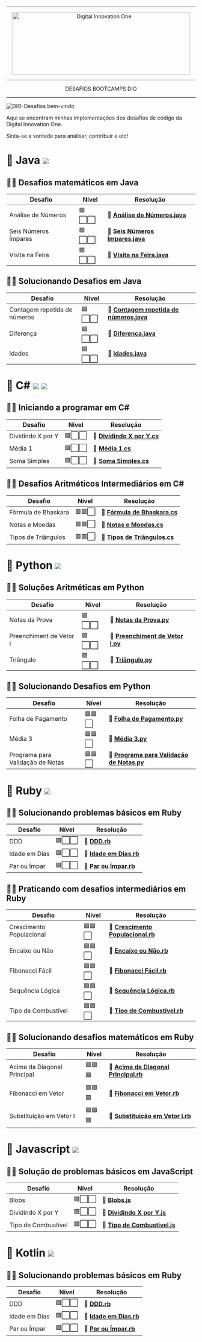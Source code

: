 ----------
<p align="center">
  <img src="https://hermes.digitalinnovation.one/site/images/logo-white.png" width="474" height="165" alt="Digital Innovation One"/>
</p>

----------

<p align="middle">DESAFIOS BOOTCAMPS DIO</p>

----------

![DIO-Desafios bem-vindo](https://img.shields.io/badge/DIO--Desafios-bem--vindo-sucess)

Aqui se encontram minhas implementações dos desafios de código da Digital Innovation One. 

Sinta-se a vontade para analisar, contribuir e etc!

# 🔸 Java ![](https://img.shields.io/badge/Java-ED8B00?style=for-the-badge&logo=java&logoColor=white)
## 👩‍💻 Desafios matemáticos em Java
|  Desafio  | Nível  | Resolução  |
|-----------|--------|-----|
| Análise de Números | 🟪⬜⬜   |🏅 [**Análise de Números.java**](https://github.com/Nelsonbjunior/DESAFIOS-DIO/blob/main/JAVA/1%20-%20Desafios%20matem%C3%A1ticos%20em%20Java/An%C3%A1lise%20de%20N%C3%BAmeros.java) |
| Seis Números Ímpares | 🟪⬜⬜   |🏅 [**Seis Números Ímpares.java**](https://github.com/Nelsonbjunior/DESAFIOS-DIO/blob/main/JAVA/1%20-%20Desafios%20matem%C3%A1ticos%20em%20Java/Seis%20N%C3%BAmeros%20%C3%8Dmpares.java) |
| Visita na Feira | 🟪⬜⬜   |🏅 [**Visita na Feira.java**](https://github.com/Nelsonbjunior/DESAFIOS-DIO/blob/main/JAVA/1%20-%20Desafios%20matem%C3%A1ticos%20em%20Java/Visita%20na%20Feira.java) |

## 👩‍💻 Solucionando Desafios em Java
|  Desafio  | Nível  | Resolução  |
|-----------|--------|-----|
| Contagem repetida de números | 🟪⬜⬜   |🏅 [**Contagem repetida de números.java**](https://github.com/Nelsonbjunior/DESAFIOS-DIO/blob/main/JAVA/2%20-%20Solucionando%20Desafios%20em%20Java/Contagem%20repetida%20de%20n%C3%BAmeros.java) |
| Diferença | 🟪⬜⬜   |🏅 [**Diferenca.java**](https://github.com/Nelsonbjunior/DESAFIOS-DIO/blob/main/JAVA/2%20-%20Solucionando%20Desafios%20em%20Java/Diferenca.java) |
| Idades | 🟪⬜⬜   |🏅 [**Idades.java**](https://github.com/Nelsonbjunior/DESAFIOS-DIO/blob/main/JAVA/2%20-%20Solucionando%20Desafios%20em%20Java/Idades.java) |

# 🔸 C# ![](https://img.shields.io/badge/C%23-239120?style=for-the-badge&logo=c-sharp&logoColor=white) ![](https://img.shields.io/badge/.NET-5C2D91?style=for-the-badge&logo=dot-net&logoColor=white)
## 👩‍💻 Iniciando a programar em C#
|  Desafio  | Nível  | Resolução  |
|-----------|--------|-----|
| Dividindo X por Y | 🟪⬜⬜   |🏅 [**Dividindo X por Y.cs**](https://github.com/Nelsonbjunior/DESAFIOS-DIO/blob/main/C%23/Iniciando%20a%20programar%20em%20C%23/Dividindo%20X%20por%20Y.cs) |
| Média 1 | 🟪⬜⬜   |🏅 [**Média 1.cs**](https://github.com/Nelsonbjunior/DESAFIOS-DIO/blob/main/C%23/Iniciando%20a%20programar%20em%20C%23/M%C3%A9dia%201.cs) |
| Soma Simples | 🟪⬜⬜   |🏅 [**Soma Simples.cs**](https://github.com/Nelsonbjunior/DESAFIOS-DIO/blob/main/C%23/Iniciando%20a%20programar%20em%20C%23/Soma%20Simples.cs) |

## 👩‍💻 Desafios Aritméticos Intermediários em C#
|  Desafio  | Nível  | Resolução  |
|-----------|--------|-----|
| Fórmula de Bhaskara | 🟪🟪⬜   |🏅 [**Fórmula de Bhaskara.cs**](https://github.com/Nelsonbjunior/DESAFIOS-DIO/blob/main/C%23/Desafios%20Aritm%C3%A9ticos%20Intermedi%C3%A1rios%20em%20C%23/F%C3%B3rmula%20de%20Bhaskara.cs) |
| Notas e Moedas | 🟪🟪⬜   |🏅 [**Notas e Moedas.cs**](https://github.com/Nelsonbjunior/DESAFIOS-DIO/blob/main/C%23/Desafios%20Aritm%C3%A9ticos%20Intermedi%C3%A1rios%20em%20C%23/Notas%20e%20Moedas.cs) |
| Tipos de Triângulos | 🟪🟪⬜   |🏅 [**Tipos de Triângulos.cs**](https://github.com/Nelsonbjunior/DESAFIOS-DIO/blob/main/C%23/Desafios%20Aritm%C3%A9ticos%20Intermedi%C3%A1rios%20em%20C%23/Tipos%20de%20Tri%C3%A3ngulos.cs) |

# 🔸 Python ![](https://img.shields.io/badge/Python-FFD43B?style=for-the-badge&logo=python&logoColor=darkgreen)
## 👩‍💻 Soluções Aritméticas em Python
|  Desafio  | Nível  | Resolução  |
|-----------|--------|-----|
| Notas da Prova | 🟪⬜⬜   |🏅 [**Notas da Prova.py**](https://github.com/Nelsonbjunior/DESAFIOS-DIO/blob/main/PYTHON/Solu%C3%A7%C3%B5es%20Aritm%C3%A9ticas%20em%20Python/Notas%20da%20Prova.py) |
| Preenchiment de Vetor I | 🟪⬜⬜   |🏅 [**Preenchiment de Vetor I.py**](https://github.com/Nelsonbjunior/DESAFIOS-DIO/blob/main/PYTHON/Solu%C3%A7%C3%B5es%20Aritm%C3%A9ticas%20em%20Python/Preenchiment%20de%20Vetor%20I.py) |
| Triângulo | 🟪⬜⬜   |🏅 [**Triângulo.py**](https://github.com/Nelsonbjunior/DESAFIOS-DIO/blob/main/PYTHON/Solu%C3%A7%C3%B5es%20Aritm%C3%A9ticas%20em%20Python/Tri%C3%A2ngulo.py) |

## 👩‍💻 Solucionando Desafios em Python
|  Desafio  | Nível  | Resolução  |
|-----------|--------|-----|
| Folha de Pagamento | 🟪🟪⬜   |🏅 [**Folha de Pagamento.py**](https://github.com/Nelsonbjunior/DESAFIOS-DIO/blob/main/PYTHON/Solucionando%20Desafios%20em%20Python/Folha%20de%20Pagamento.py) |
| Média 3 | 🟪🟪⬜   |🏅 [**Média 3.py**](https://github.com/Nelsonbjunior/DESAFIOS-DIO/blob/main/PYTHON/Solucionando%20Desafios%20em%20Python/M%C3%A9dia%203.py) |
| Programa para Validação de Notas | 🟪🟪⬜   |🏅 [**Programa para Validação de Notas.py**](https://github.com/Nelsonbjunior/DESAFIOS-DIO/blob/main/PYTHON/Solucionando%20Desafios%20em%20Python/Programa%20para%20Valida%C3%A7%C3%A3o%20de%20Notas.py) |

# 🔸 Ruby ![](https://img.shields.io/badge/Ruby-CC342D?style=for-the-badge&logo=ruby&logoColor=white)
## 👩‍💻 Solucionando problemas básicos em Ruby
|  Desafio  | Nível  | Resolução  |
|-----------|--------|-----|
| DDD | 🟪⬜⬜   |🏅 [**DDD.rb**](https://github.com/Nelsonbjunior/DESAFIOS-DIO/blob/main/RUBY/Solucionando%20problemas%20b%C3%A1sicos%20em%20Ruby/DDD.rb) |
| Idade em Dias | 🟪⬜⬜   |🏅 [**Idade em Dias.rb**](https://github.com/Nelsonbjunior/DESAFIOS-DIO/blob/main/RUBY/Solucionando%20problemas%20b%C3%A1sicos%20em%20Ruby/Idade%20em%20Dias.rb) |
| Par ou Ímpar | 🟪⬜⬜   |🏅 [**Par ou Ímpar.rb**](https://github.com/Nelsonbjunior/DESAFIOS-DIO/blob/main/RUBY/Solucionando%20problemas%20b%C3%A1sicos%20em%20Ruby/Par%20ou%20%C3%8Dmpar.rb) |

## 👩‍💻 Praticando com desafios intermediários em Ruby
|  Desafio  | Nível  | Resolução  |
|-----------|--------|-----|
| Crescimento Populacional | 🟪🟪⬜   |🏅 [**Crescimento Populacional.rb**](https://github.com/Nelsonbjunior/DESAFIOS-DIO/blob/main/RUBY/Praticando%20com%20desafios%20intermedi%C3%A1rios%20em%20Ruby/Crescimento%20Populacional.rb) |
| Encaixe ou Não | 🟪🟪⬜   |🏅 [**Encaixe ou Não.rb**](https://github.com/Nelsonbjunior/DESAFIOS-DIO/blob/main/RUBY/Praticando%20com%20desafios%20intermedi%C3%A1rios%20em%20Ruby/Encaixe%20ou%20N%C3%A3o.rb) |
| Fibonacci Fácil | 🟪🟪⬜   |🏅 [**Fibonacci Fácil.rb**](https://github.com/Nelsonbjunior/DESAFIOS-DIO/blob/main/RUBY/Praticando%20com%20desafios%20intermedi%C3%A1rios%20em%20Ruby/Fibonacci%20F%C3%A1cil.rb) |
| Sequência Lógica | 🟪🟪⬜   |🏅 [**Sequência Lógica.rb**](https://github.com/Nelsonbjunior/DESAFIOS-DIO/blob/main/RUBY/Praticando%20com%20desafios%20intermedi%C3%A1rios%20em%20Ruby/Sequ%C3%AAncia%20L%C3%B3gica.rb) |
| Tipo de Combustível | 🟪🟪⬜   |🏅 [**Tipo de Combustível.rb**](https://github.com/Nelsonbjunior/DESAFIOS-DIO/blob/main/RUBY/Praticando%20com%20desafios%20intermedi%C3%A1rios%20em%20Ruby/Tipo%20de%20Combust%C3%ADvel.rb) |

## 👩‍💻 Solucionando desafios matemáticos em Ruby
|  Desafio  | Nível  | Resolução  |
|-----------|--------|-----|
| Acima da Diagonal Principal | 🟪🟪🟪   |🏅 [**Acima da Diagonal Principal.rb**](https://github.com/Nelsonbjunior/DESAFIOS-DIO/blob/main/RUBY/Solucionando%20desafios%20matem%C3%A1ticos%20em%20Ruby/Acima%20da%20Diagonal%20Principal.rb) |
| Fibonacci em Vetor | 🟪🟪🟪   |🏅 [**Fibonacci em Vetor.rb**](https://github.com/Nelsonbjunior/DESAFIOS-DIO/blob/main/RUBY/Solucionando%20desafios%20matem%C3%A1ticos%20em%20Ruby/Fibonacci%20em%20Vetor.rb) |
| Substituição em Vetor I | 🟪🟪🟪   |🏅 [**Substituição em Vetor I.rb**](https://github.com/Nelsonbjunior/DESAFIOS-DIO/blob/main/RUBY/Solucionando%20desafios%20matem%C3%A1ticos%20em%20Ruby/Substitui%C3%A7%C3%A3o%20em%20Vetor%20I.rb) |

# 🔸 Javascript ![](https://img.shields.io/badge/JavaScript-F7DF1E?style=for-the-badge&logo=javascript&logoColor=black)
## 👩‍💻 Solução de problemas básicos em JavaScript
|  Desafio  | Nível  | Resolução  |
|-----------|--------|-----|
| Blobs | 🟪⬜⬜   |🏅 [**Blobs.js**](https://github.com/Nelsonbjunior/DESAFIOS-DIO/blob/main/JAVASCRIPT/Solu%C3%A7%C3%A3o%20de%20problemas%20b%C3%A1sicos%20em%20JavaScript/Blobs.js) |
| Dividindo X por Y | 🟪⬜⬜   |🏅 [**Dividindo X por Y.js**](https://github.com/Nelsonbjunior/DESAFIOS-DIO/blob/main/JAVASCRIPT/Solu%C3%A7%C3%A3o%20de%20problemas%20b%C3%A1sicos%20em%20JavaScript/Dividindo%20X%20por%20Y.js) |
| Tipo de Combustivel | 🟪⬜⬜   |🏅 [**Tipo de Combustivel.js**](https://github.com/Nelsonbjunior/DESAFIOS-DIO/blob/main/JAVASCRIPT/Solu%C3%A7%C3%A3o%20de%20problemas%20b%C3%A1sicos%20em%20JavaScript/Tipo%20de%20Combustivel.js) |

# 🔸 Kotlin ![](https://img.shields.io/badge/Kotlin-0095D5?style=for-the-badge&logo=kotlin&logoColor=white)
## 👩‍💻 Solucionando problemas básicos em Ruby
|  Desafio  | Nível  | Resolução  |
|-----------|--------|-----|
| DDD | 🟪⬜⬜   |🏅 [**DDD.rb**](https://github.com/Nelsonbjunior/DESAFIOS-DIO/blob/main/RUBY/Solucionando%20problemas%20b%C3%A1sicos%20em%20Ruby/DDD.rb) |
| Idade em Dias | 🟪⬜⬜   |🏅 [**Idade em Dias.rb**](https://github.com/Nelsonbjunior/DESAFIOS-DIO/blob/main/RUBY/Solucionando%20problemas%20b%C3%A1sicos%20em%20Ruby/Idade%20em%20Dias.rb) |
| Par ou Ímpar | 🟪⬜⬜   |🏅 [**Par ou Ímpar.rb**](https://github.com/Nelsonbjunior/DESAFIOS-DIO/blob/main/RUBY/Solucionando%20problemas%20b%C3%A1sicos%20em%20Ruby/Par%20ou%20%C3%8Dmpar.rb) |



